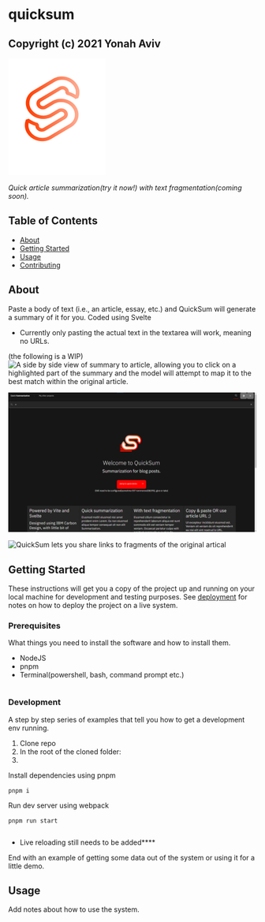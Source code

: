 # quicksum

## Copyright (c) 2021 Yonah Aviv

<img src="https://github.com/y330/quicksum/blob/version-2/src/assets/logo-animated.svg"/>

_Quick article summarization(try it now!) with text fragmentation(coming soon)._

## Table of Contents

- [About](#about)
- [Getting Started](#getting_started)
- [Usage](#usage)
- [Contributing](../CONTRIBUTING.md)

## About <a name = "about"></a>

Paste a body of text (i.e., an article, essay, etc.) and QuickSum will generate a summary of it for you. Coded using Svelte




- Currently only pasting the actual text in the textarea will work, meaning no URLs.

(the following is a WIP)
![A side by side view of summary to article, allowing you to click on a highlighted part of the summary and the model will attempt to map it to the best match within the original article.](image.png)

![Home page](assets/Dark_mode-home.png)

![QuickSum lets you share links to fragments of the original artical](image.png)

## Getting Started <a name = "getting_started"></a>

These instructions will get you a copy of the project up and running on your local machine for development and testing purposes. See [deployment](#deployment) for notes on how to deploy the project on a live system.

### Prerequisites

What things you need to install the software and how to install them.

- NodeJS
- pnpm
- Terminal(powershell, bash, command prompt etc.)
```

```

### Development

A step by step series of examples that tell you how to get a development env running.


1. Clone repo
2. In the root of the cloned folder:
3.
Install dependencies using pnpm

```
pnpm i
```

Run dev server using webpack

```
pnpm run start
```

```navigate to localhost:3000
```
- Live reloading still needs to be added****

End with an example of getting some data out of the system or using it for a little demo.

## Usage <a name = "usage"></a>

Add notes about how to use the system.
